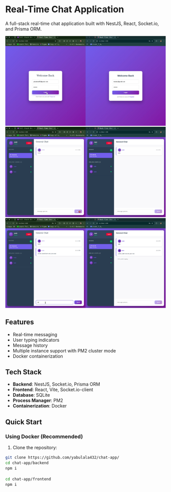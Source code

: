 # Real-Time Chat Application

A full-stack real-time chat application built with NestJS, React, Socket.io, and Prisma ORM.

![Demo](https://raw.githubusercontent.com/yabulala432/chat-app/refs/heads/master/screenshots/photo_1.png)
![Demo](https://raw.githubusercontent.com/yabulala432/chat-app/refs/heads/master/screenshots/photo_2.png)
![Demo](https://raw.githubusercontent.com/yabulala432/chat-app/refs/heads/master/screenshots/photo-3.png)

## Features

- Real-time messaging
- User typing indicators
- Message history
- Multiple instance support with PM2 cluster mode
- Docker containerization

## Tech Stack

- **Backend**: NestJS, Socket.io, Prisma ORM
- **Frontend**: React, Vite, Socket.io-client
- **Database**: SQLite
- **Process Manager**: PM2
- **Containerization**: Docker

## Quick Start

### Using Docker (Recommended)

1. Clone the repository:

```bash
git clone https://github.com/yabulala432/chat-app/
cd chat-app/backend
npm i

cd chat-app/frontend
npm i
```
